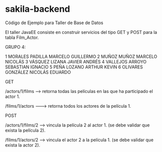 # sakila-backend

Código de Ejemplo para Taller de Base de Datos

El taller JavaEE consiste en construir servicios del tipo GET y POST para la tabla Film_Actor.

GRUPO 4:

1 MORALES PADILLA MARCELO GUILLERMO
2 MUÑOZ MUÑOZ MARCELO NICOLÁS
3 VÁSQUEZ LIZANA JAVIER ANDRÉS
4 VALLEJOS ARROYO SEBASTIAN IGNACIO
5 PEÑA LOZANO ARTHUR KEVIN
6 OLIVARES GONZÁLEZ NICOLÁS EDUARDO

GET

/actors/1/films --> retorna todas las películas en las que ha participado el actor 1.

/films/1/actors ---> retorna todos los actores de la película 1.

POST

/actors/1/films/2 --> vincula la película 2 al actor 1. (se debe validar que exista la película 2).

/films/1/actors/2 --> vincula el actor 2 a la película 1. (se debe validar que exista la actor 2).
